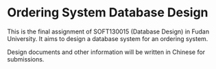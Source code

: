 # Ordering System Database Design

This is the final assignment of SOFT130015 (Database Design) in Fudan University. It aims to design a database system for an ordering system.

Design documents and other information will be written in Chinese for submissions.
